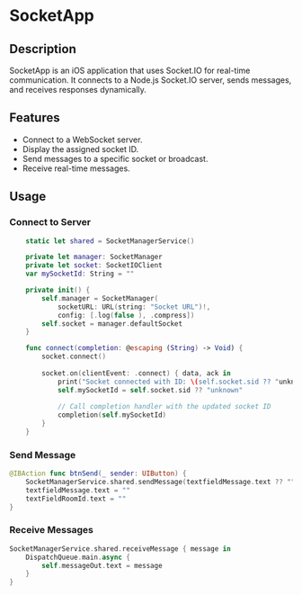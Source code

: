 # SocketApp

## Description

SocketApp is an iOS application that uses Socket.IO for real-time communication. It connects to a Node.js Socket.IO server, sends messages, and receives responses dynamically.

## Features

- Connect to a WebSocket server.
- Display the assigned socket ID.
- Send messages to a specific socket or broadcast.
- Receive real-time messages.

## Usage

### Connect to Server

```swift
    static let shared = SocketManagerService()

    private let manager: SocketManager
    private let socket: SocketIOClient
    var mySocketId: String = ""

    private init() {
        self.manager = SocketManager(
            socketURL: URL(string: "Socket URL")!,
            config: [.log(false ), .compress])
        self.socket = manager.defaultSocket
    }

    func connect(completion: @escaping (String) -> Void) {
        socket.connect()
        
        socket.on(clientEvent: .connect) { data, ack in
            print("Socket connected with ID: \(self.socket.sid ?? "unknown")")
            self.mySocketId = self.socket.sid ?? "unknown"
            
            // Call completion handler with the updated socket ID
            completion(self.mySocketId)
        }
    }
```

### Send Message

```swift
@IBAction func btnSend(_ sender: UIButton) {
    SocketManagerService.shared.sendMessage(textfieldMessage.text ?? "", toSocketId: textFieldRoomId.text ?? "")
    textfieldMessage.text = ""
    textFieldRoomId.text = ""
}
```

### Receive Messages

```swift
SocketManagerService.shared.receiveMessage { message in
    DispatchQueue.main.async {
        self.messageOut.text = message
    }
}
```
